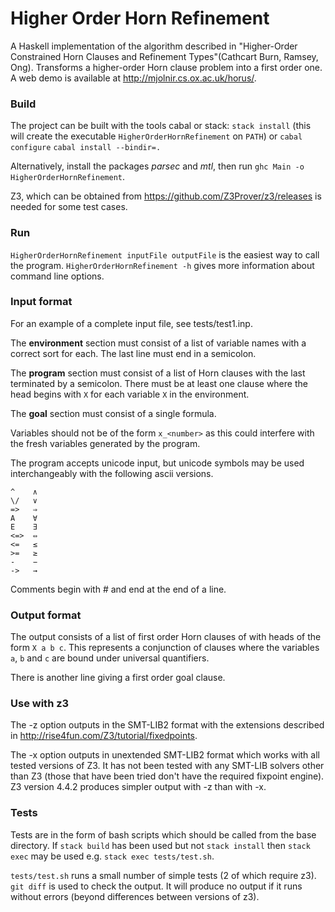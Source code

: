 Higher Order Horn Refinement
============================

A Haskell implementation of the algorithm described in "Higher-Order Constrained Horn Clauses and Refinement Types"(Cathcart Burn, Ramsey, Ong). Transforms a higher-order Horn clause problem into a first order one. A web demo is available at http://mjolnir.cs.ox.ac.uk/horus/.

### Build
The project can be built with the tools cabal or stack:
`stack install`
(this will create the executable `HigherOrderHornRefinement` on `PATH`)
or
`cabal configure`
`cabal install --bindir=.`

Alternatively, install the packages *parsec* and *mtl*, then run `ghc Main -o HigherOrderHornRefinement`.

Z3, which can be obtained from https://github.com/Z3Prover/z3/releases is needed for some test cases.

### Run
`HigherOrderHornRefinement inputFile outputFile` is the easiest way to call the program.
`HigherOrderHornRefinement -h` gives more information about command line options.

### Input format
For an example of a complete input file, see tests/test1.inp.

The **environment** section must consist of a list of variable names with a correct sort for each.
The last line must end in a semicolon.

The **program** section must consist of a list of Horn clauses with the last terminated by a semicolon.
There must be at least one clause where the head begins with `X` for each variable `X` in the environment.

The **goal** section must consist of a single formula.

Variables should not be of the form `x_<number>` as this could interfere with the fresh variables generated by the program.


The program accepts unicode input, but unicode symbols may be used interchangeably with the following ascii versions.
```
^    ∧
\/   ∨
=>   ⇒
A    ∀
E    ∃
<=>  ⇔
<=   ≤
>=   ≥
-    −
->   →
```

Comments begin with # and end at the end of a line.

### Output format
The output consists of a list of first order Horn clauses of with heads of the form `X a b c`.
This represents a conjunction of clauses where the variables `a`, `b` and `c` are bound under universal quantifiers.

There is another line giving a first order goal clause.

### Use with z3
The -z option outputs in the SMT-LIB2 format with the extensions described in http://rise4fun.com/Z3/tutorial/fixedpoints.

The -x option outputs in unextended SMT-LIB2 format which works with all tested versions of Z3.
It has not been tested with any SMT-LIB solvers other than Z3 (those that have been tried don't have the required fixpoint engine).
Z3 version 4.4.2 produces simpler output with -z than with -x.

### Tests
Tests are in the form of bash scripts which should be called from the base directory. If `stack build` has been used but not `stack install` then `stack exec` may be used e.g. `stack exec tests/test.sh`.

`tests/test.sh` runs a small number of simple tests (2 of which require z3).
`git diff` is used to check the output. It will produce no output if it runs without errors (beyond differences between versions of z3).
